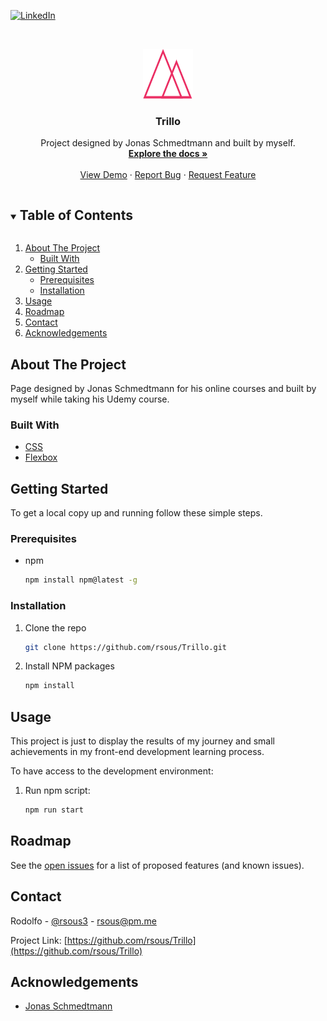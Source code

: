 <!--
*** Thanks for checking out the Best-README-Template. If you have a suggestion
*** that would make this better, please fork the repo and create a pull request
*** or simply open an issue with the tag "enhancement".
*** Thanks again! Now go create something AMAZING! :D
***
***
***
*** To avoid retyping too much info. Do a search and replace for the following:
*** github_username, repo_name, twitter_handle, email, project_title, project_description
-->

<!-- PROJECT SHIELDS -->
<!--
*** I'm using markdown "reference style" links for readability.
*** Reference links are enclosed in brackets [ ] instead of parentheses ( ).
*** See the bottom of this document for the declaration of the reference variables
*** for contributors-url, forks-url, etc. This is an optional, concise syntax you may use.
*** https://www.markdownguide.org/basic-syntax/#reference-style-links
-->

[![LinkedIn][linkedin-shield]][linkedin-url]

<!-- PROJECT LOGO -->
<br />
<p align="center">
  <a href="https://github.com/rsous/Trillo">
    <img src="img/logo.png" alt="Logo" width="80" height="80">
  </a>

  <h3 align="center">Trillo</h3>

  <p align="center">
    Project designed by Jonas Schmedtmann and built by myself.
    <br />
    <a href="https://github.com/rsous/Trillo"><strong>Explore the docs »</strong></a>
    <br />
    <br />
    <a href="https://github.com/rsous/Trillo">View Demo</a>
    ·
    <a href="https://github.com/rsous/Trillo/issues">Report Bug</a>
    ·
    <a href="https://github.com/rsous/Trillo/issues">Request Feature</a>
  </p>
</p>

<!-- TABLE OF CONTENTS -->
<details open="open">
  <summary><h2 style="display: inline-block">Table of Contents</h2></summary>
  <ol>
    <li>
      <a href="#about-the-project">About The Project</a>
      <ul>
        <li><a href="#built-with">Built With</a></li>
      </ul>
    </li>
    <li>
      <a href="#getting-started">Getting Started</a>
      <ul>
        <li><a href="#prerequisites">Prerequisites</a></li>
        <li><a href="#installation">Installation</a></li>
      </ul>
    </li>
    <li><a href="#usage">Usage</a></li>
    <li><a href="#roadmap">Roadmap</a></li>
    <li><a href="#contact">Contact</a></li>
    <li><a href="#acknowledgements">Acknowledgements</a></li>
  </ol>
</details>

<!-- ABOUT THE PROJECT -->

## About The Project

Page designed by Jonas Schmedtmann for his online courses and built by myself while taking his Udemy course.

### Built With

- [CSS]()
- [Flexbox]()

<!-- GETTING STARTED -->

## Getting Started

To get a local copy up and running follow these simple steps.

### Prerequisites

- npm
  ```sh
  npm install npm@latest -g
  ```

### Installation

1. Clone the repo
   ```sh
   git clone https://github.com/rsous/Trillo.git
   ```
2. Install NPM packages
   ```sh
   npm install
   ```

<!-- USAGE EXAMPLES -->

## Usage

This project is just to display the results of my journey and small achievements in my front-end development learning process.

To have access to the development environment:

1. Run npm script:
   ```sh
   npm run start
   ```

<!-- ROADMAP -->

## Roadmap

See the [open issues](https://github.com/rsous/Trillo/issues) for a list of proposed features (and known issues).

<!-- CONTACT -->

## Contact

Rodolfo - [@rsous3](https://twitter.com/rsous3) - rsous@pm.me

Project Link: [https://github.com/rsous/Trillo](https://github.com/rsous/Trillo)

<!-- ACKNOWLEDGEMENTS -->

## Acknowledgements

- [Jonas Schmedtmann](https://codingheroes.io)

<!-- MARKDOWN LINKS & IMAGES -->
<!-- https://www.markdownguide.org/basic-syntax/#reference-style-links -->

[contributors-shield]: https://img.shields.io/github/contributors/rsous/repo.svg?style=for-the-badge
[contributors-url]: https://github.com/rsous/repo/graphs/contributors
[forks-shield]: https://img.shields.io/github/forks/rsous/repo.svg?style=for-the-badge
[forks-url]: https://github.com/rsous/repo/network/members
[stars-shield]: https://img.shields.io/github/stars/rsous/repo.svg?style=for-the-badge
[stars-url]: https://github.com/rsous/repo/stargazers
[issues-shield]: https://img.shields.io/github/issues/rsous/repo.svg?style=for-the-badge
[issues-url]: https://github.com/rsous/repo/issues
[license-shield]: https://img.shields.io/github/license/rsous/repo.svg?style=for-the-badge
[license-url]: https://github.com/rsous/repo/blob/master/LICENSE.txt
[linkedin-shield]: https://img.shields.io/badge/-LinkedIn-black.svg?style=for-the-badge&logo=linkedin&colorB=555
[linkedin-url]: https://linkedin.com/in/rsous
